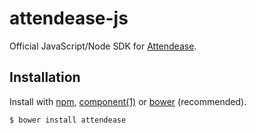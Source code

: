 # attendease-js

Official JavaScript/Node SDK for [Attendease](https://attendease.com/).

## Installation

Install with [npm](https://www.npmjs.org/), [component(1)](http://component.io) or [bower](http://bower.io/) (recommended).

```
$ bower install attendease
```
